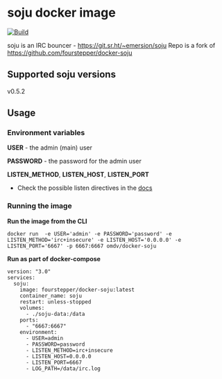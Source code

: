 # soju docker image

[![Build](https://github.com/fourstepper/docker-soju/actions/workflows/build.yml/badge.svg)](https://github.com/fourstepper/docker-soju/actions/workflows/build.yml)

soju is an IRC bouncer - https://git.sr.ht/~emersion/soju
Repo is a fork of https://github.com/fourstepper/docker-soju

## Supported soju versions
v0.5.2


## Usage

### Environment variables

**USER** - the admin (main) user

**PASSWORD** - the password for the admin user

**LISTEN_METHOD**, **LISTEN_HOST**, **LISTEN_PORT**

- Check the possible listen directives in the [docs](https://git.sr.ht/~emersion/soju/tree/master/item/doc/soju.1.scd)

### Running the image

**Run the image from the CLI**

`docker run  -e USER='admin' -e PASSWORD='password' -e LISTEN_METHOD='irc+insecure' -e LISTEN_HOST='0.0.0.0' -e LISTEN_PORT='6667' -p 6667:6667 omdv/docker-soju`


**Run as part of docker-compose**

```
version: "3.0"
services:
  soju:
    image: fourstepper/docker-soju:latest
    container_name: soju
    restart: unless-stopped
    volumes:
      - ./soju-data:/data
    ports:
      - "6667:6667"
    environment:
      - USER=admin
      - PASSWORD=password
      - LISTEN_METHOD=irc+insecure
      - LISTEN_HOST=0.0.0.0
      - LISTEN_PORT=6667
      - LOG_PATH=/data/irc.log
```
